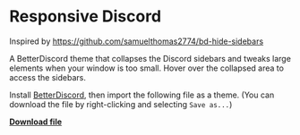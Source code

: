 # Responsive Discord

Inspired by https://github.com/samuelthomas2774/bd-hide-sidebars

A BetterDiscord theme that collapses the Discord sidebars and tweaks large elements when your window is too small. Hover over the collapsed area to access the sidebars.

Install [BetterDiscord](https://betterdiscord.app/), then import the following file as a theme. (You can download the file by right-clicking and selecting `Save as...`)

[**Download file**](https://raw.githubusercontent.com/hlysine/responsive-discord/main/responsive-discord.theme.css)